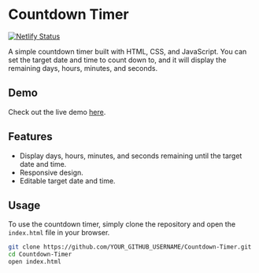 # Countdown Timer

[![Netlify Status](https://api.netlify.com/api/v1/badges/YOUR_BADGE_ID/deploy-status)](https://app.netlify.com/sites/timer-countdown-timer/deploys)

A simple countdown timer built with HTML, CSS, and JavaScript. You can set the target date and time to count down to, and it will display the remaining days, hours, minutes, and seconds.

## Demo

Check out the live demo [here](https://timer-countdown-timer.netlify.app/).

## Features

- Display days, hours, minutes, and seconds remaining until the target date and time.
- Responsive design.
- Editable target date and time.

## Usage

To use the countdown timer, simply clone the repository and open the `index.html` file in your browser.

```bash
git clone https://github.com/YOUR_GITHUB_USERNAME/Countdown-Timer.git
cd Countdown-Timer
open index.html
